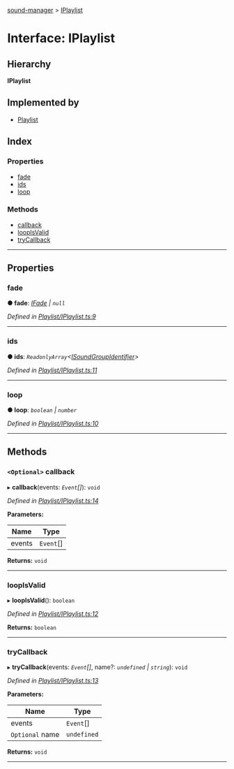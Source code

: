 [sound-manager](../README.md) > [IPlaylist](../interfaces/iplaylist.md)

# Interface: IPlaylist

## Hierarchy

**IPlaylist**

## Implemented by

* [Playlist](../classes/playlist.md)

## Index

### Properties

* [fade](iplaylist.md#fade)
* [ids](iplaylist.md#ids)
* [loop](iplaylist.md#loop)

### Methods

* [callback](iplaylist.md#callback)
* [loopIsValid](iplaylist.md#loopisvalid)
* [tryCallback](iplaylist.md#trycallback)

---

## Properties

<a id="fade"></a>

###  fade

**● fade**: *[IFade](ifade.md) | `null`*

*Defined in [Playlist/IPlaylist.ts:9](https://github.com/furkleindustries/sound-manager/blob/5232f22/src/Playlist/IPlaylist.ts#L9)*

___
<a id="ids"></a>

###  ids

**● ids**: *`ReadonlyArray`<[ISoundGroupIdentifier](isoundgroupidentifier.md)>*

*Defined in [Playlist/IPlaylist.ts:11](https://github.com/furkleindustries/sound-manager/blob/5232f22/src/Playlist/IPlaylist.ts#L11)*

___
<a id="loop"></a>

###  loop

**● loop**: *`boolean` | `number`*

*Defined in [Playlist/IPlaylist.ts:10](https://github.com/furkleindustries/sound-manager/blob/5232f22/src/Playlist/IPlaylist.ts#L10)*

___

## Methods

<a id="callback"></a>

### `<Optional>` callback

▸ **callback**(events: *`Event`[]*): `void`

*Defined in [Playlist/IPlaylist.ts:14](https://github.com/furkleindustries/sound-manager/blob/5232f22/src/Playlist/IPlaylist.ts#L14)*

**Parameters:**

| Name | Type |
| ------ | ------ |
| events | `Event`[] |

**Returns:** `void`

___
<a id="loopisvalid"></a>

###  loopIsValid

▸ **loopIsValid**(): `boolean`

*Defined in [Playlist/IPlaylist.ts:12](https://github.com/furkleindustries/sound-manager/blob/5232f22/src/Playlist/IPlaylist.ts#L12)*

**Returns:** `boolean`

___
<a id="trycallback"></a>

###  tryCallback

▸ **tryCallback**(events: *`Event`[]*, name?: *`undefined` | `string`*): `void`

*Defined in [Playlist/IPlaylist.ts:13](https://github.com/furkleindustries/sound-manager/blob/5232f22/src/Playlist/IPlaylist.ts#L13)*

**Parameters:**

| Name | Type |
| ------ | ------ |
| events | `Event`[] |
| `Optional` name | `undefined` | `string` |

**Returns:** `void`

___


